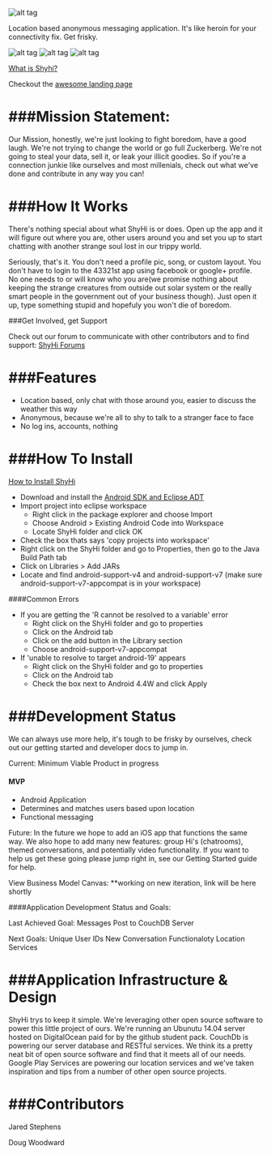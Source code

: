 ![alt tag](https://raw.github.com/rugggg/ShyHi/master/misc/shyhi_logo.png)


Location based anonymous messaging application. It's like heroin for your connectivity fix. Get frisky.

![alt tag](https://raw.github.com/rugggg/ShyHi/master/misc/shyHi1.png)
![alt tag](https://raw.github.com/rugggg/ShyHi/master/misc/shyHi2.png)
![alt tag](https://raw.githubusercontent.com/rugggg/ShyHi/master/misc/shyHi3.png)

[What is Shyhi?](http://youtu.be/poksBjqQLPg)

Checkout the [awesome landing page](http://chapmancpsc370.github.io/ShyHi/)

###Mission Statement: 
=====
Our Mission, honestly, we're just looking to fight boredom, have a good laugh. We're not trying to change the world or go full Zuckerberg. We're not going to steal your data, sell it, or leak your illicit goodies. So if you're a connection junkie like ourselves and most millenials, check out what we've done and contribute in any way you can!

###How It Works
============ 

There's nothing special about what ShyHi is or does. Open up the app and it will figure out where you are, 
other users around you and set you up to start chatting with another strange soul lost in our trippy world.

Seriously, that's it. You don't need a profile pic, song, or custom layout. You don't have to login to the
43321st app using facebook or google+ profile. No one needs to or will know who you are(we promise nothing
about keeping the strange creatures from outside out solar system or the really smart people in the government 
out of your business though). Just open it up, type something stupid and hopefuly you won't die of boredom.

###Get Involved, get Support

Check out our forum to communicate with other contributors and to find support: <a href="http://shihi.yuku.com">ShyHi Forums</a>


###Features
========
* Location based, only chat with those around you, easier to discuss the weather this way
* Anonymous, because we're all to shy to talk to a stranger face to face
* No log ins, accounts, nothing

###How To Install
================
[How to Install ShyHi](http://youtu.be/b8BHmA76tuc)

* Download and install the [Android SDK and Eclipse ADT](https://developer.android.com/sdk/index.html?hl=i#download)
* Import project into eclipse workspace
  * Right click in the package explorer and choose Import
  * Choose Android > Existing Android Code into Workspace 
  * Locate ShyHi folder and click OK
* Check the box thats says 'copy projects into workspace'
* Right click on the ShyHi folder and go to Properties, then go to the Java Build Path tab
* Click on Libraries > Add JARs
* Locate and find android-support-v4 and android-support-v7 (make sure android-support-v7-appcompat is in your workspace)

####Common Errors
* If you are getting the 'R cannot be resolved to a variable' error
  * Right click on the ShyHi folder and go to properties
  * Click on the Android tab
  * Click on the add button in the Library section
  * Choose android-support-v7-appcompat
* If 'unable to resolve to target android-19' appears 
  * Right click on the ShyHi folder and go to properties
  * Click on the Android tab
  * Check the box next to Android 4.4W and click Apply

###Development Status
==================

We can always use more help, it's tough to be frisky by ourselves, check out our getting started and developer docs to jump in.

Current: Minimum Viable Product in progress
#### MVP 
* Android Application
* Determines and matches users based upon location
* Functional messaging



Future: In the future we hope to add an iOS app that functions the same way. We also hope to add 
many new features: group Hi's (chatrooms), themed conversations, and potentially video 
functionality. If you want to help us get these going please jump right in, see our Getting Started guide for help.


View Business Model Canvas: **working on new iteration, link will be here shortly

####Application Development Status and Goals:

Last Achieved Goal: Messages Post to CouchDB Server

Next Goals: Unique User IDs
            New Conversation Functionaloty
            Location Services


###Application Infrastructure & Design
===================================

ShyHi trys to keep it simple. We're leveraging other open source software to power this little project of ours. We're running an Ubunutu 14.04 server hosted on DigitalOcean paid for by the github student pack. CouchDb is powering our server database and RESTful services. We think its a pretty neat bit of
open source software and find that it meets all of our needs. Google Play Services are powering  our location services and we've taken inspiration and tips from a number of other open source projects.

###Contributors
============
Jared Stephens

Doug Woodward

